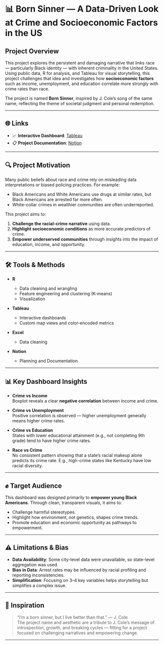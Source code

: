 # 📊 Born Sinner — A Data-Driven Look at Crime and Socioeconomic Factors in the US

## Project Overview

This project explores the persistent and damaging narrative that links race — particularly Black identity — with inherent criminality in the United States. Using public data, R for analysis, and Tableau for visual storytelling, this project challenges that idea and investigates how **socioeconomic factors** such as income, unemployment, and education correlate more strongly with crime rates than race.

The project is named **Born Sinner**, inspired by J. Cole’s song of the same name, reflecting the theme of societal judgment and personal redemption.

---

## 🌐 Links

- 📈 **Interactive Dashboard**: [Tableau](https://public.tableau.com/app/profile/joshua.mendes4971/viz/BornSinnerDashboard/BornSinner?publish=yes)
- 📋 **Project Documentation**: [Notion](https://unleashed-chicken-2a7.notion.site/Data-Analysis-Born-Sinner-2066a36ce0278051b586eb322fc7c846)

---

## 🔍 Project Motivation

Many public beliefs about race and crime rely on misleading data interpretations or biased policing practices. For example:
- Black Americans and White Americans use drugs at similar rates, but Black Americans are arrested far more often.
- White-collar crimes in wealthier communities are often underreported.

This project aims to:
1. **Challenge the racial-crime narrative** using data.
2. **Highlight socioeconomic conditions** as more accurate predictors of crime.
3. **Empower underserved communities** through insights into the impact of education, income, and opportunity.

---

## 🛠️ Tools & Methods

- **R**  
  - Data cleaning and wrangling
  - Feature engineering and clustering (K-means)
  - Visualization
  
- **Tableau**
  - Interactive dashboards
  - Custom map views and color-encoded metrics
 
- **Excel**
  - Data cleaning

- **Notion**
  - Planning and Documentation
---

## 📊 Key Dashboard Insights

- **Crime vs Income**  
  Boxplot reveals a clear **negative correlation** between income and crime.

- **Crime vs Unemployment**  
  Positive correlation is observed — higher unemployment generally means higher crime rates.

- **Crime vs Education**  
  States with lower educational attainment (e.g., not completing 9th grade) tend to have higher crime rates.

- **Race vs Crime**  
  No consistent pattern showing that a state’s racial makeup alone predicts its crime rate. E.g., high-crime states like Kentucky have low racial diversity.

---

## ✊ Target Audience

This dashboard was designed primarily to **empower young Black Americans**. Through clean, transparent visuals, it aims to:
- Challenge harmful stereotypes.
- Highlight how environment, not genetics, shapes crime trends.
- Promote education and economic opportunity as pathways to empowerment.

---

## ⚠️ Limitations & Bias

- **Data Availability**: Some city-level data were unavailable, so state-level aggregation was used.
- **Bias in Data**: Arrest rates may be influenced by racial profiling and reporting inconsistencies.
- **Simplification**: Focusing on 3–4 key variables helps storytelling but simplifies a complex issue.

---

## 🧠 Inspiration

> “I’m a born sinner, but I live better than that.” — J. Cole  
The project name and aesthetic are a tribute to J. Cole’s message of introspection, growth, and breaking cycles — fitting for a project focused on challenging narratives and empowering change.

---


